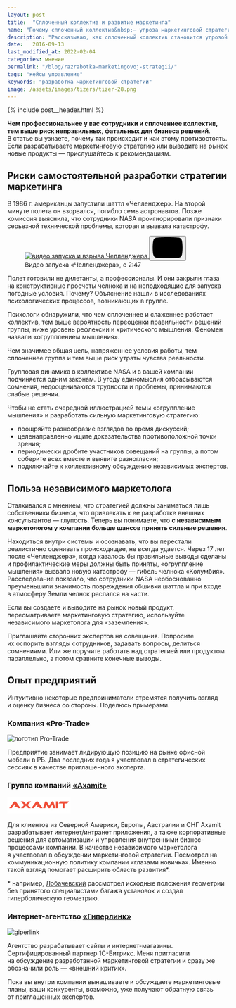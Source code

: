 ```yaml
---
layout: post
title:  "Cплоченный коллектив и развитие маркетинга"
name: "Почему сплоченный коллектив&nbsp;— угроза маркетинговой стратегии"
description: "Рассказываю, как сплоченный коллектив становится угрозой реализации маркетинговой стратегии: причины, способы противодействия, рекомендации для предпринимателей."
date:   2016-09-13
last_modified_at: 2022-02-04
categories: мнение
permalink: "/blog/razrabotka-marketingovoj-strategii/"
tags: "кейсы управление"
keywords: "разработка маркетинговой стратегии"
image: /assets/images/tizers/tizer-28.png
---
```



{% include post__header.html %} 

<p><strong>Чем профессиональнее у&nbsp;вас сотрудники и&nbsp;сплоченнее коллектив, тем выше риск неправильных, фатальных для бизнеса решений</strong>. В&nbsp;статье вы&nbsp;узнаете, почему так происходит и&nbsp;как этому противостоять. Если разрабатываете маркетинговую стратегию или выводите на&nbsp;рынок новые продукты&nbsp;— прислушайтесь к&nbsp;рекомендациям.</p>

<section class="row-gap--m" >
<h2 class="section__title h1 bold ">Риски самостоятельной разработки стратегии маркетинга</h2>
<p>В&nbsp;1986&nbsp;г. американцы запустили шаттл «Челленджер». На&nbsp;второй минуте полета он&nbsp;взорвался, погибло семь астронавтов. Позже комиссия выяснила, что сотрудники NASA проигнорировали признаки серьезной технической проблемы, которая и&nbsp;вызвала катастрофу.</p>



<figure>	
	<div class="video ">
		   <a class="video__link " href="https://youtu.be/rUqPMMgfJ4Q" target="_blank" rel="noopener nofollow noreferrer">
			    <img loading="lazy" class="video__media " src="https://res.cloudinary.com/bartoshevich/image/upload/f_auto,q_auto/v1621505346/site/Shuttle.jpg" alt="видео запуска и взрыва Челленджера" width="1280" height="720"/>
		   </a>
		   <button class="video__button" aria-label="Запустить видео">
			   <svg width="68" height="48" viewBox="0 0 68 48"><path class="video__button-shape" d="M66.52,7.74c-0.78-2.93-2.49-5.41-5.42-6.19C55.79,.13,34,0,34,0S12.21,.13,6.9,1.55 C3.97,2.33,2.27,4.81,1.48,7.74C0.06,13.05,0,24,0,24s0.06,10.95,1.48,16.26c0.78,2.93,2.49,5.41,5.42,6.19 C12.21,47.87,34,48,34,48s21.79-0.13,27.1-1.55c2.93-0.78,4.64-3.26,5.42-6.19C67.94,34.95,68,24,68,24S67.94,13.05,66.52,7.74z"></path><path class="video__button-icon" d="M 45,24 27,14 27,34"></path></svg>
		   </button>
   </div>
  <figcaption>Видео запуска &laquo;Челленджера&raquo;, с&nbsp;2:47</figcaption>
</figure>



<p>Полет готовили не&nbsp;дилетанты, а&nbsp;профессионалы. И&nbsp;они закрыли глаза на&nbsp;конструктивные просчеты челнока и&nbsp;на&nbsp;неподходящие для запуска погодные условия. Почему? Объяснение нашли в&nbsp;исследованиях психологических процессов, возникающих в&nbsp;группе.</p>
<p>Психологи обнаружили, что чем сплоченнее и&nbsp;слаженнее работает коллектив, тем выше вероятность переоценки правильности решений группы, ниже уровень рефлексии и&nbsp;критического мышления. Феномен назвали «огрупплением мышления».</p>

<div class="hip">Чем значимее общая цель, напряженнее условия работы, тем сплоченнее группа и&nbsp;тем выше риск утраты чувства реальности.</div>
<p>Групповая динамика в&nbsp;коллективе NASA и&nbsp;в&nbsp;вашей компании подчиняется одним законам. В&nbsp;угоду единомыслия отбрасываются сомнения, недооцениваются трудности и&nbsp;проблемы, принимаются слабые решения. </p>
<p>Чтобы не&nbsp;стать очередной иллюстрацией темы «огруппление мышления» и&nbsp;разработать сильную маркетинговую стратегию:</p>
<ul class="additice-spacing">
	<li class="list-li">поощряйте разнообразие взглядов во&nbsp;время дискуссий;</li>
	<li class="list-li">целенаправленно ищите доказательства противоположной точки зрения;</li>
	<li class="list-li">периодически дробите участников совещаний на&nbsp;группы, а&nbsp;потом соберите всех вместе и&nbsp;выявите разногласия;</li>
	<li class="list-li">подключайте к&nbsp;коллективному обсуждению независимых экспертов.</li>
 </ul>
</section>

<section class="row-gap--m" >
<h2 class="section__title h1 bold ">Польза независимого маркетолога</h2>
<p>Сталкивался с&nbsp;мнением, что стратегией должны заниматься лишь собственники бизнеса, что привлекать к&nbsp;ее&nbsp;разработке внешних консультантов&nbsp;— глупость. Теперь вы&nbsp;понимаете, что <strong>с&nbsp;независимым маркетологом у&nbsp;компании больше шансов принять сильные решения</strong>.</p>
<p>Находиться внутри системы и&nbsp;осознавать, что вы&nbsp;перестали реалистично оценивать происходящее, не&nbsp;всегда удается. Через 17&nbsp;лет после «Челленджера», когда казалось&nbsp;бы правильные выводы сделаны и&nbsp;профилактические меры должны быть приняты, «огруппление мышления» вызвало новую катастрофу&nbsp;— гибель челнока «Колумбия». Расследование показало, что сотрудники NASA необоснованно преуменьшили значимость повреждения обшивки шаттла и&nbsp;при входе в&nbsp;атмосферу Земли челнок распался на&nbsp;части.</p>
<p class="post__note">Eсли вы&nbsp;создаете и&nbsp;выводите на&nbsp;рынок новый продукт, пересматриваете маркетинговую стратегию, используйте независимого маркетолога для «заземления».</p>
<p>Приглашайте сторонних экспертов на&nbsp;совещания. Попросите их&nbsp;оспорить взгляды сотрудников, задавать вопросы, делиться сомнениями. Или&nbsp;же поручите работать над стратегией или продуктом параллельно, а&nbsp;потом сравните конечные выводы.</p>
</section>

<section class="row-gap--m" id="bartoshevich-role">
<h2 class="section__title h1 bold ">Опыт предприятий</h2>
<p>Интуитивно некоторые предприниматели стремятся получить взгляд и&nbsp;оценку бизнеса со&nbsp;стороны. Поделюсь примерами.</p>

<section class="row-gap--m" >
<h3 class="h2 bold mt-m"> Компания «Pro-Trade»</h3>
  <picture>
                        <source srcset="/assets/images/about/work__logo/pro-trademe-1x.webp 1x,
                        /assets/images/about/work__logo/pro-trademe-2x.webp 2x" type="image/webp">
                        <img  loading="lazy" decoding="async"   class="image mb-m" src="/assets/images/about/work__logo/pro-trademe-2x.jpg" alt="логотип Pro-Trade" width="144" height="52"  srcset="/assets/images/about/work__logo/pro-trademe-1x.jpg 1x, /assets/images/about/work__logo/pro-trademe-2x.jpg 2x">
        </picture>


<p>Предприятие занимает лидирующую позицию на&nbsp;рынке офисной мебели в&nbsp;РБ. Два последних года я&nbsp;участвовал в&nbsp;стратегических сессиях в&nbsp;качестве приглашенного эксперта.
</p>
</section>

<section class="row-gap--m" >
<h3 class="h2 bold mt-m">Группа компаний <a class="link" href="https://www.axamit.com/ru">«Axamit»</a></h3>

<picture>
			<source srcset="/assets/images/blog/razrabotka-marketingovoj-strategii/axamit@1x.avif 1x,	/assets/images/blog/razrabotka-marketingovoj-strategii/axamit@2x.avif 2x" type="image/avif">
			<source srcset="/assets/images/blog/razrabotka-marketingovoj-strategii/axamit@1x.webp 1x,	/assets/images/blog/razrabotka-marketingovoj-strategii/axamit@2x.webp 2x" type="image/webp">
			<img loading="lazy" decoding="async"   class="image mb-m"  src="/assets/images/blog/razrabotka-marketingovoj-strategii/axamit@1x.jpg" alt="логотип axamit" width="144" height="38"	srcset="/assets/images/blog/razrabotka-marketingovoj-strategii/axamit@2x.jpg 2x">
		</picture>

<div class="with-side row-gap--m">
<p> Для клиентов из&nbsp;Северной Америки, Европы, Австралии и&nbsp;СНГ Axamit разрабатывает интернет/интранет приложения, а&nbsp;также корпоративные решения для автоматизации и&nbsp;управления внутренними бизнес-процессами компании. В&nbsp;качестве независимого маркетолога я&nbsp;участвовал в&nbsp;обсуждении маркетинговой стратегии. Посмотрел на коммуникационную политику компании «глазами новичка». Именно такой взгляд помогает расширить область развития*.</p>
<div class="side"> 
<p>* например, <a class="link" href="https://ru.wikipedia.org/wiki/%D0%9B%D0%BE%D0%B1%D0%B0%D1%87%D0%B5%D0%B2%D1%81%D0%BA%D0%B8%D0%B9,_%D0%9D%D0%B8%D0%BA%D0%BE%D0%BB%D0%B0%D0%B9_%D0%98%D0%B2%D0%B0%D0%BD%D0%BE%D0%B2%D0%B8%D1%87" >Лобачевский</a> рассмотрел исходные положения геометрии без принятого специалистами багажа установок и&nbsp;создал гиперболическую геометрию. </p>
</div>
</div>
</section>


<section class="row-gap--m" >
<h3 class="h2 bold mt-m">Интернет-агентство <a class="link" href="https://giperlink.by/">«Гиперлинк»</a> </h3>

<img loading="lazy" decoding="async mb-m"   class="image" src="https://res.cloudinary.com/bartoshevich/image/upload/f_auto,q_auto/v1622253730/site/giperlink-logo.jpg" srcset="https://res.cloudinary.com/bartoshevich/image/upload/w_144/f_auto,q_auto/v1622253730/site/giperlink-logo.jpg 1x, https://res.cloudinary.com/bartoshevich/image/upload/w_288/f_auto,q_auto/v1622253730/site/giperlink-logo.jpg 2x" alt="giperlink" width="144" height="48" />

<p>
 Агентство разрабатывает сайты и&nbsp;интернет-магазины. Сертифицированный партнер <span class="noperenos">1С-Битрикс</span>. Меня пригласили на&nbsp;обсуждение разработанной маркетинговой стратегии и&nbsp;сразу&nbsp;же обозначили роль&nbsp;— «внешний критик».
</p>

</section>
<p class="mt-m">Пока вы&nbsp;внутри компании вынашиваете и&nbsp;обсуждаете маркетинговые планы, ваши конкуренты, возможно, уже получают обратную связь от&nbsp;приглашенных экспертов.</p>
</section>